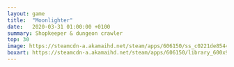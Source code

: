 ```yaml
---
layout: game
title:  "Moonlighter"
date:   2020-03-31 01:00:00 +0100
summary: Shopkeeper & dungeon crawler
top: 30
image: https://steamcdn-a.akamaihd.net/steam/apps/606150/ss_c0221de85444acca32ce4441b11a78105d8a9928.1920x1080.jpg?t=1583743386
boxart: https://steamcdn-a.akamaihd.net/steam/apps/606150/library_600x900_2x.jpg
---
```


